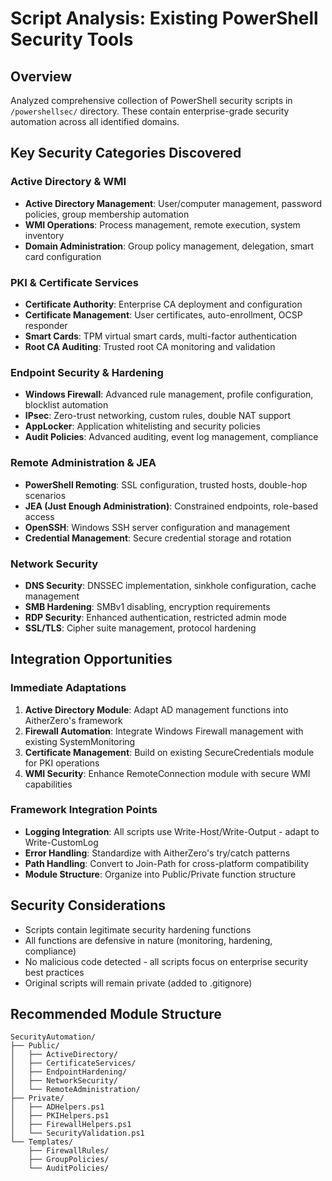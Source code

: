 # Script Analysis: Existing PowerShell Security Tools

## Overview
Analyzed comprehensive collection of PowerShell security scripts in `/powershellsec/` directory. These contain enterprise-grade security automation across all identified domains.

## Key Security Categories Discovered

### Active Directory & WMI
- **Active Directory Management**: User/computer management, password policies, group membership automation
- **WMI Operations**: Process management, remote execution, system inventory
- **Domain Administration**: Group policy management, delegation, smart card configuration

### PKI & Certificate Services  
- **Certificate Authority**: Enterprise CA deployment and configuration
- **Certificate Management**: User certificates, auto-enrollment, OCSP responder
- **Smart Cards**: TPM virtual smart cards, multi-factor authentication
- **Root CA Auditing**: Trusted root CA monitoring and validation

### Endpoint Security & Hardening
- **Windows Firewall**: Advanced rule management, profile configuration, blocklist automation
- **IPsec**: Zero-trust networking, custom rules, double NAT support
- **AppLocker**: Application whitelisting and security policies
- **Audit Policies**: Advanced auditing, event log management, compliance

### Remote Administration & JEA
- **PowerShell Remoting**: SSL configuration, trusted hosts, double-hop scenarios
- **JEA (Just Enough Administration)**: Constrained endpoints, role-based access
- **OpenSSH**: Windows SSH server configuration and management
- **Credential Management**: Secure credential storage and rotation

### Network Security
- **DNS Security**: DNSSEC implementation, sinkhole configuration, cache management  
- **SMB Hardening**: SMBv1 disabling, encryption requirements
- **RDP Security**: Enhanced authentication, restricted admin mode
- **SSL/TLS**: Cipher suite management, protocol hardening

## Integration Opportunities

### Immediate Adaptations
1. **Active Directory Module**: Adapt AD management functions into AitherZero's framework
2. **Firewall Automation**: Integrate Windows Firewall management with existing SystemMonitoring
3. **Certificate Management**: Build on existing SecureCredentials module for PKI operations
4. **WMI Security**: Enhance RemoteConnection module with secure WMI capabilities

### Framework Integration Points
- **Logging Integration**: All scripts use Write-Host/Write-Output - adapt to Write-CustomLog
- **Error Handling**: Standardize with AitherZero's try/catch patterns
- **Path Handling**: Convert to Join-Path for cross-platform compatibility
- **Module Structure**: Organize into Public/Private function structure

## Security Considerations
- Scripts contain legitimate security hardening functions
- All functions are defensive in nature (monitoring, hardening, compliance)
- No malicious code detected - all scripts focus on enterprise security best practices
- Original scripts will remain private (added to .gitignore)

## Recommended Module Structure
```
SecurityAutomation/
├── Public/
│   ├── ActiveDirectory/
│   ├── CertificateServices/
│   ├── EndpointHardening/
│   ├── NetworkSecurity/
│   └── RemoteAdministration/
├── Private/
│   ├── ADHelpers.ps1
│   ├── PKIHelpers.ps1
│   ├── FirewallHelpers.ps1
│   └── SecurityValidation.ps1
└── Templates/
    ├── FirewallRules/
    ├── GroupPolicies/
    └── AuditPolicies/
```